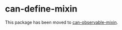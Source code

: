 # can-define-mixin

This package has been moved to [can-observable-mixin](https://www.npmjs.com/package/can-observable-mixin).
